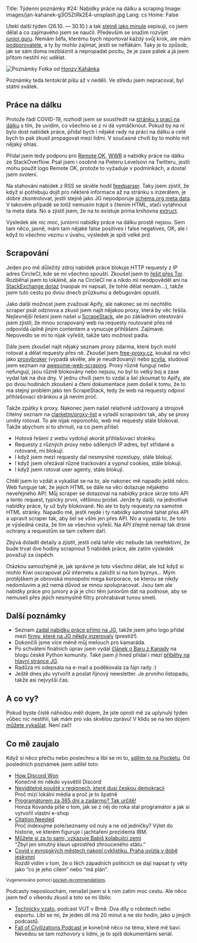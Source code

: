 Title: Týdenní poznámky #24: Nabídky práce na dálku a scraping
Image: images/jan-kahanek-g3O5ZtRk2E4-unsplash.jpg
Lang: cs
Home: False


Utekl další týden (26.10. — 30.10.) a tak [stejně jako minule]({filename}/2020-10-23_tydenni-poznamky-23-pribeh-na-blog-melouch-e-maily.md) sepisuji, co jsem dělal a co zajímavého jsem se naučil. Především se snažím rozvíjet [junior.guru](https://junior.guru/). Nemám šéfa, kterému bych reportoval každý svůj krok, ale mám [podporovatele](https://junior.guru/donate/), a ty by mohlo zajímat, jestli se neflákám. Taky je to způsob, jak se sám doma nezbláznit a nepropadat pocitu, že je zase pátek a já jsem přitom nestihl nic udělat.

![Poznámky]({static}/images/jan-kahanek-g3O5ZtRk2E4-unsplash.jpg)
Fotka od [Honzy Kahánka](https://unsplash.com/@honza_kahanek)

Poznámky teda tentokrát píšu až v neděli. Ve středu jsem nepracoval, byl státní svátek.


## Práce na dálku

Protože řádí COVID-19, rozhodl jsem se soustředit na [stránku s prací na dálku](https://junior.guru/jobs/remote/) s tím, že uvidím, co všechno se z ní dá vymáčknout. Pokud by na ní bylo dost nabídek práce, přidal bych i nějaké rady na práci na dálku a celé bych to pak zkusil propagovat mezi lidmi. V současné chvíli by to mohlo mít nějaký ohlas.

Přidal jsem tedy podporu pro [Remote OK](https://remoteok.io/), [WWR](https://weworkremotely.com/) a nabídky práce na dálku ze StackOverflow. Psal jsem i osobně na Pieteru Levelsovi na Twitteru, jestli mohu použít logo Remote OK, protože to vyžaduje v podmínkách, a dostal jsem svolení.

Na stahování nabídek z RSS se skvěle hodil [feedparser](https://github.com/kurtmckee/feedparser). Taky jsem zjistil, že když si potřebuju dojít pro některé informace až na stránku s inzerátem, je dobré zkontrolovat, jestli stejně jako JG nepodporuje [schema.org meta data](https://schema.org/JobPosting). V takovém případě se totiž nemusím trápit s čtením HTML, stačí vytáhnout ta meta data. No a zjistil jsem, že na to existuje prima knihovna [extruct](https://github.com/scrapinghub/extruct/).

Výsledek ale nic moc, juniorní nabídky práce na dálku prostě nejsou. Sem tam něco, jasně, mám tam nějaké false positives i false negatives, OK, ale i když to všechno vezmu v úvahu, výsledek je spíš velké prd.


## Scrapování

Jeden pro mě důležitý zdroj nabídek práce blokuje HTTP requesty z IP adres CircleCI, kde se mi všechno spouští. Zkoušel jsem to [řešit přes Tor](https://www.khalidalnajjar.com/stealthy-crawling-using-scrapy-tor-and-privoxy/). Rozběhal jsem to lokálně, ale na CircleCI ne a nikdo mi neodpověděl ani na [StackExchange dotaz](https://tor.stackexchange.com/questions/21677/signal-response-contained-unrecognized-status-code-514) (naopak mi napsali, že tohle dělat nemám…), takže jsem tuto cestu po dvou dnech průzkumu a debugování opustil.

Jako další možnost jsem zvažoval Apify, ale nakonec se mi nechtělo scraper psát odznova a zkusil jsem najít nějakou proxy, která by věc řešila. Nejlevnější řešení jsem našel u [ScrapeStack](https://scrapestack.com/), ale po základním otestování jsem zjistil, že mnou scrapovaný web na requesty routované přes ně odpovídá úplně jiným contentem a vynucuje přihlášení. Zajímavé. Nepovedlo se mi to nijak vyřešit, takže tato možnost padla.

Dále jsem zkoušel najít nějaký seznam proxy zdarma, které bych mohl rotovat a dělat requesty přes ně. Zkoušel jsem [free-proxy.cz](http://free-proxy.cz), koukal na věci jako [proxybroker](https://proxybroker.readthedocs.io/en/latest/) (vypadá skvěle, ale je neudržovaný) nebo [scylla](https://github.com/imWildCat/scylla), studoval jsem seznam na [awesome-web-scraping](https://github.com/lorien/awesome-web-scraping/blob/master/python.md). Proxy různě fungují nebo nefungují, jsou různě blokovány nebo nejsou, no byl to velký boj a zase vydal tak na dva dny. V jednu chvíli jsem to vzdal a šel zkoumat to Apify, ale po dvou hodinách zkoušení a čtení dokumentace jsem došel k tomu, že to má stejný problém jako ten ScrapeStack, tedy že web na requesty odpoví přihlašovací stránkou a já nevím proč.

Takže zpátky k proxy. Nakonec jsem našel relativně udržovaný a strojově čitelný seznam na [clarketm/proxy-list](https://github.com/clarketm/proxy-list) a vyladil scrapování tak, aby se proxy uměly rotovat. To ale nijak nepomohlo, web mé requesty stále blokoval. Takže abychom si to shrnuli, na co jsem přišel:

- Hotová řešení z webu vydolují akorát přihlašovací stránku.
- Requesty z různých proxy nebo sdílených IP adres, byť střídané a rotované, mi blokují.
- I když jsem mezi requesty dal nesmyslné rozestupy, stále blokují.
- I když jsem ořezával různé trackování a vypnul cookies, stále blokují.
- I když jsem rotoval user agenty, stále blokují.

Chtěl jsem to vzdát a vykašlat se na to, ale nakonec mě napadlo ještě něco. Web funguje tak, že jejich HTML se dále na věci dotazuje nějakého neveřejného API. Můj scraper se dotazoval na nabídky práce skrze toto API a tento request, typicky první, většinou prošel. Jenže ty další, na jednotlivé nabídky práce, ty už byly blokované. No ale to byly requesty na samotné HTML stránky. Napadlo mě, jestli nejde i ty nabídky samotné tahat přes API a upravit scraper tak, aby šel se vším jen přes API. No a vypadá to, že toto je výsledná cesta, že tím se všechno vyřeší. Na API zřejmě nemají tak drsné ochrany a requestům se tam celkem daří.

Zbývá doladit detaily a zjistit, jestli celá tahle věc nebude tak neefektivní, že bude trvat dve hodiny scrapnout 5 nabídek práce, ale zatím výsledek považuji za úspěch.

Otázkou samozřejmě je, jak správné je toto všechno dělat, ale tož když si mohlo Kiwi oscrapovat půl internetu a založit si na tom byznys… Mým protějškem je obrovská monopolní mega korporace, se kterou se nikdy nedomluvím a jež nemá důvod se mnou spolupracovat. Jsou tam ale nabídky práce pro juniory a já je chci těm juniorům dát na podnose, aby se nemuseli přes jejich nesmyslné filtry prohrabávat tunou smetí.


## Další poznámky

- Seznam [zadal nabídku práce přímo na JG](https://junior.guru/jobs/2c67d25adbae2c784a01bf97c8631963605086c5fbc9f055257f84b8/), takže jsem jeho logo přidal mezi [firmy, které na JG někdy inzerovaly](https://junior.guru/jobs/) (prestiž!).
- Dokončili jsme více méně můj melouch pro kamaráda.
- Po schválení finálních úprav jsem vydal [článek o Baru z Kanady](https://blog.python.cz/pyladies-to-zacalo-kanadou-to-neskoncilo) na blogu české Python komunity. Také jsem ji hned přidal i mezi [příběhy na hlavní stránce JG](https://junior.guru/#stories).
- Radůza mi odepsala na e-mail a poděkovala za fajn rady :)
- Ještě dnes jdu vytvořit a poslat říjnový newsletter. Je prvního listopadu, takže asi nejvyšší čas.


## A co vy?

Pokud byste čistě náhodou měli dojem, že jste oproti mě za uplynulý týden vůbec nic nestihli, tak mám pro vás skvělou zprávu! V klidu se na ten dojem [můžete vykašlat]({filename}/2020-06-04_neni-to-zavod.md). Není zač!


## Co mě zaujalo

Když si něco přečtu nebo poslechnu a líbí se mi to, [sdílím to na Pocketu](https://getpocket.com/@honzajavorek). Od posledních poznámek jsem sdílel toto:

- [How Discord Won](https://getpocket.com/redirect?&url=https%3A%2F%2Ft.co%2FDCnxXVAu7w%3Fssr%3Dtrue&h=2ce99b6c6ba3229169ad060a9453b3b83176ce0c67cc07713086f90e8ab7a9bc)<br>Konečně mi někdo vysvětlil Discord
- [Neviditelné pouště v regionech, které dusí českou demokracii](https://getpocket.com/redirect?&url=https%3A%2F%2Ft.co%2FgDl3evswYO%3Fssr%3Dtrue&h=7f4fb0aa847424e3a0f34699463cbe4a55be2f975b0b21bb8c555cd4b87817b3)<br>Proč mizí lokální média a proč je to špatně
- [Programátorem za 365 dní a zadarmo? Tak určitě!](https://getpocket.com/redirect?&url=https%3A%2F%2Fblog.python.cz%2Fprogramatorem-za-365-dni-a-zadarmo-tak-urcite&h=dadd9f4f1df72d6bbcc0702a70268fce751caa9c5a61b363753d26f12eaeeba6)<br>Honza Kovanda píše o tom, jak se z něj do roka stal programátor a jak si vytvořil vlastní e-shop
- [Citation Needed](https://getpocket.com/redirect?&url=http%3A%2F%2Fexple.tive.org%2Fblarg%2F2013%2F10%2F22%2Fcitation-needed%2F&h=0d3b6f4a049ec2aca73b29534b49443072e312fca237383bae8ff4fba6d771f2)<br>Proč indexujme pole/seznamy od nuly a ne od jedničky? Výlet do historie, ve kterém figuruje i jachtaření prezidenta IBM.
- [Můžete si za to sami, vzkazuje Babiš kolabující zemi](https://getpocket.com/redirect?&url=https%3A%2F%2Fa2larm.cz%2F2020%2F10%2Fmuzete-si-za-to-sami-vzkazuje-babis-kolabujici-zemi%2F&h=74672978cc61ed225a3f84d4f5d5c96941ac8c238f8d056c7416749d9cc4991e)<br>“Zbyl jen smutný klaun uprostřed zhrouceného státu.”
- [Covid v evropských městech nakopl cyklistiku. Praha uvízla v době jeskynní](https://getpocket.com/redirect?&url=https%3A%2F%2Ft.co%2FO5hqX7hdWk%3Fssr%3Dtrue&h=5b7db2d712c89a34c8cb20b701bf9eedde41ff1ec640afb897f8f912756dee17)<br>Rozdíl vidím v tom, že o těch západních politicích se dají napsat ty věty jako “co je jeho cílem” nebo “má plán”.

<small>Vygenerováno pomocí <a href="https://pypi.org/project/pocket-recommendations/">pocket-recommendations</a>.</small>

Podcasty neposlouchám, nenašel jsem si k nim zatím moc cestu. Ale něco jsem teď o víkendu zkusil a toto se mi líbilo:

- [Technicky vzato](https://www.vutbr.cz/podcast), podcast VUT v Brně. Dva díly o robotech nebo esportu. Líbí se mi, že jeden díl má 20 minut a ne sto hodin, jako u jiných podcastů.
- [Fall of Civilizations Podcast](https://fallofcivilizationspodcast.com/) je konečně něco na téma, které mě baví. Nevedou se tam rozhovory s lidmi, je to spíš dokumentární seriál.
